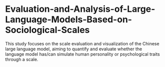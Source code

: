 # Evaluation-and-Analysis-of-Large-Language-Models-Based-on-Sociological-Scales
This study focuses on the scale evaluation and visualization of the Chinese large language model, aiming to quantify and evaluate whether the language model has/can simulate human personality or psychological traits through a scale.
